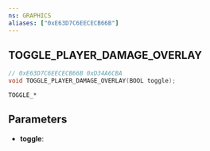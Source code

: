 ```yaml
---
ns: GRAPHICS
aliases: ["0xE63D7C6EECECB66B"]
---
```

## TOGGLE_PLAYER_DAMAGE_OVERLAY

```c
// 0xE63D7C6EECECB66B 0xD34A6CBA
void TOGGLE_PLAYER_DAMAGE_OVERLAY(BOOL toggle);
```

```
TOGGLE_*
```

## Parameters
* **toggle**: 

